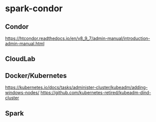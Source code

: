 # spark-condor

## Condor

https://htcondor.readthedocs.io/en/v8_9_7/admin-manual/introduction-admin-manual.html


## CloudLab



## Docker/Kubernetes

https://kubernetes.io/docs/tasks/administer-cluster/kubeadm/adding-windows-nodes/
https://github.com/kubernetes-retired/kubeadm-dind-cluster


## Spark
